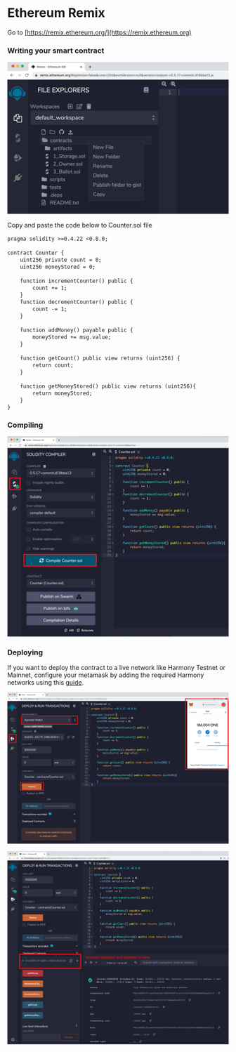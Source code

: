 # Ethereum Remix

Go to [https://remix.ethereum.org/](https://remix.ethereum.org)

### Writing your smart contract

![1. Create a "New File" under contracts with name Counter.sol](<../../../.gitbook/assets/Screen Shot 2021-06-12 at 5.24.11 PM.png>)

Copy and paste the code below to Counter.sol file

```
pragma solidity >=0.4.22 <0.8.0;

contract Counter {
    uint256 private count = 0;
    uint256 moneyStored = 0;

    function incrementCounter() public {
        count += 1;
    }
    function decrementCounter() public {
        count -= 1;
    }

    function addMoney() payable public {
        moneyStored += msg.value;
    }

    function getCount() public view returns (uint256) {
        return count;
    }

    function getMoneyStored() public view returns (uint256){
        return moneyStored;
    }
}
```

### Compiling

![2. Compile Counter.sol](../../../.gitbook/assets/compile.png)

### Deploying

If you want to deploy the contract to a live network like Harmony Testnet or Mainnet, configure your metamask by adding the required Harmony networks using this [guide](https://docs.harmony.one/home/network/wallets/browser-extensions-wallets/metamask-wallet).

![3. Deploy the compiler contract. Select Injected Web3 for deploying to live network like Harmony testnet.](../../../.gitbook/assets/deploy.png)

![4. Confirm the deploy transaction in metamask and you can find the deployed contract address.](../../../.gitbook/assets/deployed.png)





###
